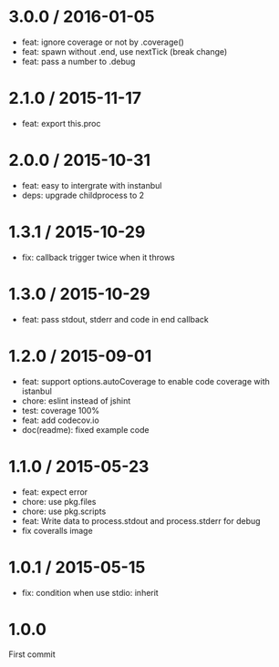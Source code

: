 
3.0.0 / 2016-01-05
==================

  * feat: ignore coverage or not by .coverage()
  * feat: spawn without .end, use nextTick (break change)
  * feat: pass a number to .debug

2.1.0 / 2015-11-17
==================

  * feat: export this.proc

2.0.0 / 2015-10-31
==================

  * feat: easy to intergrate with instanbul
  * deps: upgrade childprocess to 2

1.3.1 / 2015-10-29
==================

  * fix: callback trigger twice when it throws

1.3.0 / 2015-10-29
==================

  * feat: pass stdout, stderr and code in end callback

1.2.0 / 2015-09-01
==================

  * feat: support options.autoCoverage to enable code coverage with istanbul
  * chore: eslint instead of jshint
  * test: coverage 100%
  * feat: add codecov.io
  * doc(readme): fixed example code

1.1.0 / 2015-05-23
==================

- feat: expect error
- chore: use pkg.files
- chore: use pkg.scripts
- feat: Write data to process.stdout and process.stderr for debug
- fix coveralls image

1.0.1 / 2015-05-15
==================

- fix: condition when use stdio: inherit

1.0.0
==================

First commit
